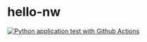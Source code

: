 # hello-nw

[![Python application test with Github Actions](https://github.com/noahgift/hello-nw/actions/workflows/main.yml/badge.svg)](https://github.com/noahgift/hello-nw/actions/workflows/main.yml)

